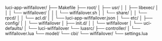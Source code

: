 luci-app-wififailover/
├── Makefile
├── root/
│   ├── usr/
│   │   ├── libexec/
│   │   │   └── wififailover/
│   │   │       └── wififailover.sh
│   │   └── share/
│   │       └── rpcd/
│   │           └── acl.d/
│   │               └── luci-app-wififailover.json
│   └── etc/
│       ├── config/
│       │   └── wififailover
│       ├── init.d/
│       │   └── wififailover
│       └── uci-defaults/
│           └── luci-wififailover
└── luasrc/
    ├── controller/
    │   └── wififailover.lua
    └── model/
        └── cbi/
            └── wififailover/
                └── settings.lua